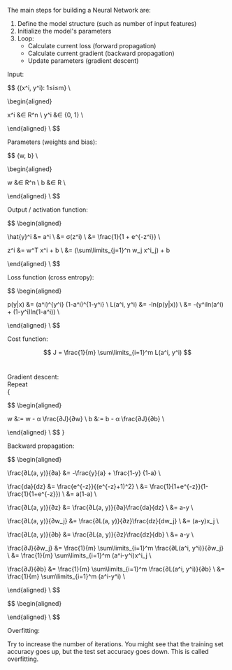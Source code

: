 The main steps for building a Neural Network are:
1. Define the model structure (such as number of input features)
2. Initialize the model's parameters
3. Loop:
    - Calculate current loss (forward propagation)
    - Calculate current gradient (backward propagation)
    - Update parameters (gradient descent)

Input:

$$
\{(x^i, y^i): 1≤i≤m\} \\

\begin{aligned}

x^i &∈ R^n \\
y^i &∈ \{0, 1\} \\

\end{aligned} \\
$$
<br/>

Parameters (weights and bias):

$$
\{w, b\} \\

\begin{aligned}

w &∈ R^n \\
b &∈ R \\

\end{aligned} \\
$$
<br/>

Output / activation function:

$$
\begin{aligned}

\hat{y}^i &= a^i \\
&= σ(z^i) \\
&= \frac{1}{1 + e^{-z^i}} \\

z^i &= w^T x^i + b \\
&= (\sum\limits_{j=1}^n w_j x^i_j) + b

\end{aligned} \\
$$
<br/>

Loss function (cross entropy):

$$
\begin{aligned}

p(y|x) &= (a^i)^{y^i} (1-a^i)^{1-y^i} \\
L(a^i, y^i) &= -ln(p(y|x)) \\
&= -(y^iln(a^i) + (1-y^i)ln(1-a^i)) \\

\end{aligned} \\
$$
<br/>

Cost function:

$$
J = \frac{1}{m} \sum\limits_{i=1}^m L(a^i, y^i)
$$
<br/>

Gradient descent: <br/>
Repeat <br/>
{

$$
\begin{aligned}

w &:= w - 	α \frac{∂J}{∂w} \\
b &:= b - 	α \frac{∂J}{∂b} \\

\end{aligned} \\
$$
}
<br/>

Backward propagation:

$$
\begin{aligned}

\frac{∂L(a, y)}{∂a} &= -\frac{y}{a} + \frac{1-y} {1-a} \\

\frac{da}{dz} &= \frac{e^{-z}}{(e^{-z}+1)^2} \\
&= \frac{1}{1+e^{-z}}(1-\frac{1}{1+e^{-z}}) \\
&= a(1-a) \\

\frac{∂L(a, y)}{∂z} &= \frac{∂L(a, y)}{∂a}\frac{da}{dz} \\
&= a-y \\

\frac{∂L(a, y)}{∂w_j} &= \frac{∂L(a, y)}{∂z}\frac{dz}{dw_j} \\
&= (a-y)x_j \\

\frac{∂L(a, y)}{∂b} &= \frac{∂L(a, y)}{∂z}\frac{dz}{db} \\
&= a-y \\

\frac{∂J}{∂w_j} &= \frac{1}{m} \sum\limits_{i=1}^m \frac{∂L(a^i, y^i)}{∂w_j} \\
&= \frac{1}{m} \sum\limits_{i=1}^m (a^i-y^i)x^i_j \\

\frac{∂J}{∂b} &= \frac{1}{m} \sum\limits_{i=1}^m \frac{∂L(a^i, y^i)}{∂b} \\
&= \frac{1}{m} \sum\limits_{i=1}^m (a^i-y^i) \\

\end{aligned} \\
$$
<br/>

$$
\begin{aligned}

\end{aligned} \\
$$
<br/>

Overfitting:

Try to increase the number of iterations. You might see that the training set accuracy goes up, but the test set accuracy goes down. This is called overfitting.
